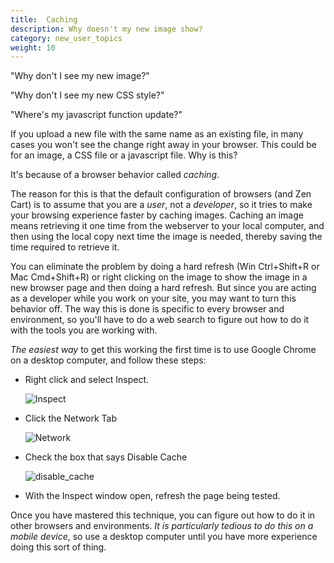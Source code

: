 ```yaml
---
title:  Caching 
description: Why doesn't my new image show?
category: new_user_topics
weight: 10
---
```


"Why don't I see my new image?"

"Why don't I see my new CSS style?" 

"Where's my javascript function update?" 

If you upload a new file with the same name as an existing file, in many cases you won't see the change right away in your browser.  This could be for an image, a CSS file or a javascript file.  Why is this? 

It's because of a browser behavior called _caching_.  

The reason for this is that the default configuration of browsers (and Zen Cart) is to assume that you are a _user_, not a _developer_, so it tries to make your browsing experience faster by caching images.  Caching an image means retrieving it one time from the webserver to your local computer, and then using the local copy next time the image is needed, thereby saving the time required to retrieve it.

You can eliminate the problem by doing a hard refresh (Win Ctrl+Shift+R or Mac Cmd+Shift+R) or right clicking on the image to show the image in a new browser page and then doing a hard refresh. But since you are acting as a developer while you work on your site, you may want to turn this behavior off.  The way this is done is specific to every browser and environment, so you'll have to do a web search to figure out how to do it with the tools you are working with.  

_The easiest way_ to get this working the first time is to use Google Chrome on a desktop computer, and follow these steps: 

- Right click and select Inspect. 

	![Inspect](/images/browser_inspect.png)

- Click the Network Tab

	![Network](/images/browser_network.png)

- Check the box that says Disable Cache

	![disable_cache](/images/browser_disable_cache.png)

- With the Inspect window open, refresh the page being tested.

Once you have mastered this technique, you can figure out how to do it in other browsers and environments.  _It is particularly tedious to do this on a mobile device_, so use a desktop computer until you have more experience doing this sort of thing. 

